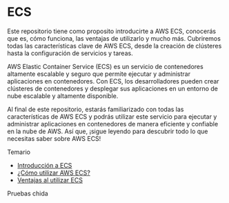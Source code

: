 # ECS

Este repositorio tiene como proposito introducirte a AWS ECS, conocerás que es, cómo funciona, las ventajas de utilizarlo y mucho más. Cubriremos todas las características clave de AWS ECS, desde la creación de clústeres hasta la configuración de servicios y tareas.

AWS Elastic Container Service (ECS) es un servicio de contenedores altamente escalable y seguro que permite ejecutar y administrar aplicaciones en contenedores. Con ECS, los desarrolladores pueden crear clústeres de contenedores y desplegar sus aplicaciones en un entorno de nube escalable y altamente disponible.

Al final de este repositorio, estarás familiarizado con todas las características de AWS ECS y podrás utilizar este servicio para ejecutar y administrar aplicaciones en contenedores de manera eficiente y confiable en la nube de AWS. Así que, ¡sigue leyendo para descubrir todo lo que necesitas saber sobre AWS ECS!

Temario
- [Introducción a ECS](introducción-ecs.md)
- [¿Cómo utilizar AWS ECS?](how-to.md)
- [Ventajas al utilizar ECS](ventajas-ecs.md)

Pruebas chida
